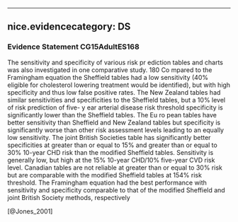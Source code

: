
---
nice.evidencecategory: DS
---

### Evidence Statement CG15AdultES168
The sensitivity and specificity of various risk pr ediction tables and charts was also investigated in one comparative study. 180 Co mpared to the Framingham equation the Sheffield tables had a low sensitivity (40% eligible for cholesterol lowering treatment would be identified), but with high specificity and thus low false positive rates. The New Zealand tables had similar sensitivities and specificities to the Sheffield tables, but a 10% level of risk prediction of five- y ear arterial disease risk threshold specificity is significantly lower than the Sheffield tables. The Eu ro pean tables have better sensitivity than Sheffield and New Zealand tables but specificity is significantly worse than other risk assessment levels leading to an equally low sensitivity. The joint British Societies table has significantly better specificities at greater than or equal to 15% and greater than or equal to 30% 10-year CHD risk than the modified Sheffield tables. Sensitivity is generally low, but high at the 15% 10-year CHD/10% five-year CVD risk level. Canadian tables are not reliable at greater than or equal to 30% risk but are comparable with the modified Sheffield tables at 154% risk threshold. The Framingham equation had the best performance with sensitivity and specificity comparable to that of the modified Sheffield and joint British Society methods, respectively

[@Jones_2001]

